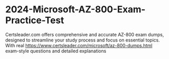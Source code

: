 # 2024-Microsoft-AZ-800-Exam-Practice-Test
Certsleader.com offers comprehensive and accurate AZ-800 exam dumps, designed to streamline your study process and focus on essential topics. With real https://www.certsleader.com/microsoft/az-800-dumps.html exam-style questions and detailed explanations
